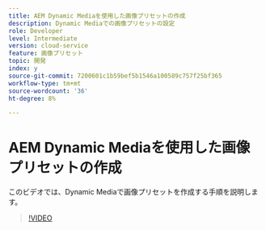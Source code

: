 ```yaml
---
title: AEM Dynamic Mediaを使用した画像プリセットの作成
description: Dynamic Mediaでの画像プリセットの設定
role: Developer
level: Intermediate
version: cloud-service
feature: 画像プリセット
topic: 開発
index: y
source-git-commit: 7200601c1b59bef5b1546a100589c757f25bf365
workflow-type: tm+mt
source-wordcount: '36'
ht-degree: 8%

---
```



# AEM Dynamic Mediaを使用した画像プリセットの作成

このビデオでは、Dynamic Mediaで画像プリセットを作成する手順を説明します。

>[!VIDEO](https://video.tv.adobe.com/v/335459?quality=9&learn=on)

